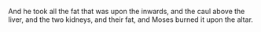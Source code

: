 And he took all the fat that was upon the inwards, and the caul above the liver, and the two kidneys, and their fat, and Moses burned it upon the altar.
